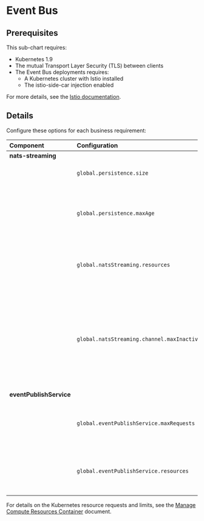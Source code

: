 # Event Bus

## Prerequisites

This sub-chart requires:
* Kubernetes 1.9
* The mutual Transport Layer Security (TLS) between clients
* The Event Bus deployments requires:
  * A Kubernetes cluster with Istio installed
  * The istio-side-car injection enabled

For more details, see the [Istio documentation](https://istio.io/docs/).

## Details
Configure these options for each business requirement:

|Component                 | Configuration  | Description |
|:---------------------------|:--------|:-----------|
| **nats-streaming** |
| | `global.persistence.size` | The size of the storage volume. |
| | `global.persistence.maxAge`| The maximum period of time for storing an event (`0` for unlimited). |
| |`global.natsStreaming.resources`| Refer to Kubernetes resource requests and limits for details. |
| |`global.natsStreaming.channel.maxInactivity`| The maximum inactivity period (without any new Event or subscription) after which a channel can be garbage collected (`0` for unlimited). |
| **eventPublishService** |
| |`global.eventPublishService.maxRequests`| The maximum number of concurrent events to publish. |
| |`global.eventPublishService.resources`| Refer to Kubernetes resource requests and limits for details. |


For details on the Kubernetes resource requests and limits, see the [Manage Compute Resources Container](https://kubernetes.io/docs/concepts/configuration/manage-compute-resources-container/) document.
